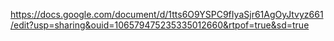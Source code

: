 https://docs.google.com/document/d/1tts6O9YSPC9fIyaSjr61AgOyJtvyz661/edit?usp=sharing&ouid=106579475235335012660&rtpof=true&sd=true
